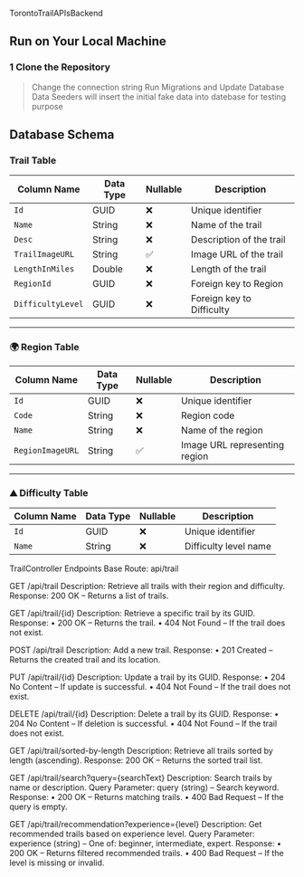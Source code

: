 TorontoTrailAPIsBackend


##  Run on Your Local Machine
### 1 Clone the Repository

>Change the connection string
>Run Migrations and Update Database 
>Data Seeders will insert the initial fake data into datebase for testing purpose

##  Database Schema


###  Trail Table

| Column Name       | Data Type | Nullable | Description               |
| ----------------- | --------- | -------- | ------------------------- |
| `Id`              | GUID      | ❌       | Unique identifier         |
| `Name`            | String    | ❌       | Name of the trail         |
| `Desc`            | String    | ❌       | Description of the trail  |
| `TrailImageURL`   | String    | ✅       | Image URL of the trail    |
| `LengthInMiles`   | Double    | ❌       | Length of the trail       |
| `RegionId`        | GUID      | ❌       | Foreign key to Region     |
| `DifficultyLevel` | GUID      | ❌       | Foreign key to Difficulty |

---

### 🌍 Region Table

| Column Name      | Data Type | Nullable | Description                   |
| ---------------- | --------- | -------- | ----------------------------- |
| `Id`             | GUID      | ❌       | Unique identifier             |
| `Code`           | String    | ❌       | Region code                   |
| `Name`           | String    | ❌       | Name of the region            |
| `RegionImageURL` | String    | ✅       | Image URL representing region |

---

### ⛰️ Difficulty Table

| Column Name | Data Type | Nullable | Description           |
| ----------- | --------- | -------- | --------------------- |
| `Id`        | GUID      | ❌       | Unique identifier     |
| `Name`      | String    | ❌       | Difficulty level name |

TrailController Endpoints
Base Route: api/trail

GET /api/trail
Description: Retrieve all trails with their region and difficulty.
Response: 200 OK – Returns a list of trails.

GET /api/trail/{id}
Description: Retrieve a specific trail by its GUID.
Response:
• 200 OK – Returns the trail.
• 404 Not Found – If the trail does not exist.

POST /api/trail
Description: Add a new trail.
Response:
• 201 Created – Returns the created trail and its location.

PUT /api/trail/{id}
Description: Update a trail by its GUID.
Response:
• 204 No Content – If update is successful.
• 404 Not Found – If the trail does not exist.

DELETE /api/trail/{id}
Description: Delete a trail by its GUID.
Response:
• 204 No Content – If deletion is successful.
• 404 Not Found – If the trail does not exist.

GET /api/trail/sorted-by-length
Description: Retrieve all trails sorted by length (ascending).
Response: 200 OK – Returns the sorted trail list.

GET /api/trail/search?query={searchText}
Description: Search trails by name or description.
Query Parameter: query (string) – Search keyword.
Response:
• 200 OK – Returns matching trails.
• 400 Bad Request – If the query is empty.

GET /api/trail/recommendation?experience={level}
Description: Get recommended trails based on experience level.
Query Parameter: experience (string) – One of: beginner, intermediate, expert.
Response:
• 200 OK – Returns filtered recommended trails.
• 400 Bad Request – If the level is missing or invalid.
